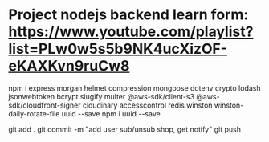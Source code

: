 # Project nodejs backend learn form: https://www.youtube.com/playlist?list=PLw0w5s5b9NK4ucXizOF-eKAXKvn9ruCw8

npm i express morgan helmet compression mongoose dotenv crypto lodash jsonwebtoken bcrypt slugify multer @aws-sdk/client-s3 @aws-sdk/cloudfront-signer cloudinary accesscontrol redis winston winston-daily-rotate-file uuid --save
npm i uuid --save


git add .
git commit -m "add user sub/unsub shop, get notify"
git push



